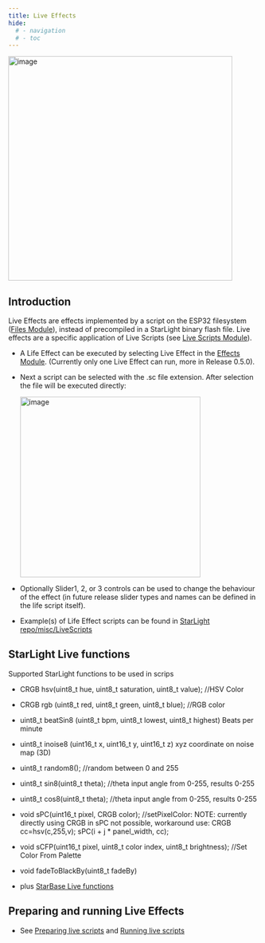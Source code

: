 ```yaml
---
title: Live Effects
hide:
  # - navigation
  # - toc
---
```


<img width="450" alt="image" src="https://github.com/user-attachments/assets/418fb6ee-3580-456e-97e0-9344a0d13fac">

## Introduction

Live Effects are effects implemented by a script on the ESP32 filesystem ([Files Module](/StarDocs/SysMod/SysModFiles)), instead of precompiled in a StarLight binary flash file. Live effects are a specific application of Live Scripts (see [Live Scripts Module](/StarDocs/UserMod/UserModLiveScripts)).

* A Life Effect can be executed by selecting Live Effect in the [Effects Module](/StarDocs/StarLightMod/StarLightModEffects/). (Currently only one Live Effect can run, more in Release 0.5.0).

* Next a script can be selected with the .sc file extension. After selection the file will be executed directly:

    <img width="362" alt="image" src="https://github.com/user-attachments/assets/de946239-6ad7-4df5-bbd1-92e484be57f0">

* Optionally Slider1, 2, or 3 controls can be used to change the behaviour of the effect (in future release slider types and names can be defined in the life script itself).

* Example(s) of Life Effect scripts can be found in [StarLight repo/misc/LiveScripts](https://github.com/MoonModules/StarLight/tree/main/misc/LiveScripts)

## StarLight Live functions
Supported StarLight functions to be used in scrips

* CRGB    hsv(uint8_t hue, uint8_t saturation, uint8_t value); //HSV Color
* CRGB    rgb (uint8_t red, uint8_t green, uint8_t blue); //RGB color
* uint8_t beatSin8 (uint8_t bpm, uint8_t lowest, uint8_t highest) Beats per minute 
* uint8_t inoise8 (uint16_t x, uint16_t y, uint16_t z) xyz coordinate on noise map (3D)
* uint8_t random8(); //random between 0 and 255
* uint8_t sin8(uint8_t theta); //theta input angle from 0-255, results 0-255
* uint8_t cos8(uint8_t theta); //theta input angle from 0-255, results 0-255
* void    sPC(uint16_t pixel, CRGB color); //setPixelColor: NOTE: currently directly using CRGB in sPC not possible, workaround use: CRGB cc=hsv(c,255,v); sPC(i + j * panel_width, cc);
* void    sCFP(uint16_t pixel, uint8_t color index, uint8_t brightness); //Set Color From Palette
* void    fadeToBlackBy(uint8_t fadeBy)

* plus [StarBase Live functions](/StarDocs/UserMod/UserModLiveScripts/#starbase-live-functions)

## Preparing and running Live Effects

* See [Preparing live scripts](StarDocs/UserMod/UserModLiveScripts/#preparing-live-scripts) and [Running live scripts](/StarDocs/UserMod/UserModLiveScripts/#running-live-scripts)
